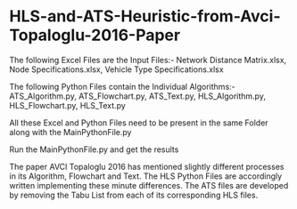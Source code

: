# HLS-and-ATS-Heuristic-from-Avci-Topaloglu-2016-Paper

The following Excel Files are the Input Files:-
  Network Distance Matrix.xlsx, 
  Node Specifications.xlsx, 
  Vehicle Type Specifications.xlsx 

The following Python Files contain the Individual Algorithms:-
  ATS_Algorithm.py, 
  ATS_Flowchart.py, 
  ATS_Text.py, 
  HLS_Algorithm.py, 
  HLS_Flowchart.py, 
  HLS_Text.py 
  
All these Excel and Python Files need to be present in the same Folder along with the MainPythonFile.py

 Run the MainPythonFile.py and get the results

 The paper AVCI Topaloglu 2016 has mentioned slightly different processes in its Algorithm, Flowchart and Text.
 The HLS Python Files are accordingly written implementing these minute differences.
 The ATS files are developed by removing the Tabu List from each of its corresponding HLS files.
